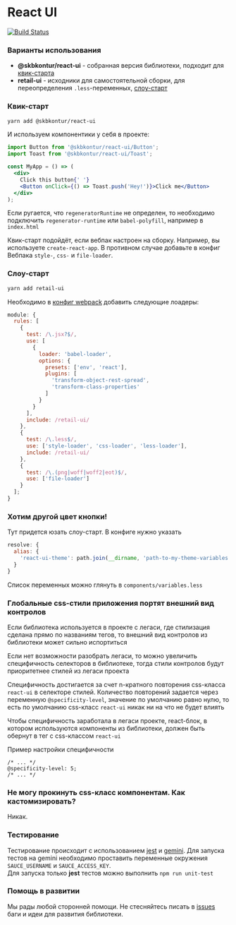 # React UI

[![Build Status](https://travis-ci.org/skbkontur/retail-ui.svg?branch=master)](https://travis-ci.org/skbkontur/retail-ui)

### Варианты использования

- **@skbkontur/react-ui** - собранная версия библиотеки, подходит для [квик-старта](#Квик-старт)
- **retail-ui** - исходники для самостоятельной сборки, для переопределения `.less`-переменных, [слоу-старт](#Слоу-старт)

### <a name="Квик-старт"></a>Квик-старт

```bash
yarn add @skbkontur/react-ui
```

И используем компонентики у себя в проекте:

```jsx static
import Button from '@skbkontur/react-ui/Button';
import Toast from '@skbkontur/react-ui/Toast';

const MyApp = () => (
  <div>
    Click this button{' '}
    <Button onClick={() => Toast.push('Hey!')}>Click me</Button>
  </div>
);
```

Если ругается, что `regeneratorRuntime` не определен,
то необходимо подключить `regenerator-runtime` или `babel-polyfill`,
например в `index.html`

Квик-старт подойдёт, если вебпак настроен на сборку. Например, вы используете `create-react-app`. В противном случае добавьте в конфиг Вебпака `style-`, `css-` и `file-loader`.

### <a name="Слоу-старт"></a>Слоу-старт

```bash
yarn add retail-ui
```

Необходимо в [конфиг webpack](https://webpack.js.org/configuration/) добавить следующие лоадеры:

```js static
module: {
  rules: [
    {
      test: /\.jsx?$/,
      use: [
        {
          loader: 'babel-loader',
          options: {
            presets: ['env', 'react'],
            plugins: [
              'transform-object-rest-spread',
              'transform-class-properties'
            ]
          }
        }
      ],
      include: /retail-ui/
    },
    {
      test: /\.less$/,
      use: ['style-loader', 'css-loader', 'less-loader'],
      include: /retail-ui/
    },
    {
      test: /\.(png|woff|woff2|eot)$/,
      use: ['file-loader']
    }
  ];
}
```

### Хотим другой цвет кнопки!

Тут придется юзать слоу-старт.
В конфиге нужно указать

```js static
resolve: {
  alias: {
    'react-ui-theme': path.join(__dirname, 'path-to-my-theme-variables.less')
  }
}
```

Список переменных можно глянуть в `components/variables.less`

### Глобальные css-стили приложения портят внешний вид контролов

Если библиотека используется в проекте с легаси, где стилизация сделана прямо по названиям тегов, то внешний вид контролов из библиотеки может сильно испортиться

Если нет возможности разобрать легаси, то можно увеличить специфичность селекторов в библиотеке, тогда стили контролов будут приоритетнее стилей из легаси проекта

Специфичность достигается за счет n-кратного повторения css-класса `react-ui` в селекторе стилей. Количество повторений задается через переменную `@specificity-level`, значение по умолчанию равно нулю, то есть по умолчанию css-класс `react-ui` никак ни на что не будет влиять

Чтобы специфичность заработала в легаси проекте, react-блок, в котором используются компоненты из библиотеки, должен быть обернут в тег с css-классом `react-ui`

Пример настройки специфичности

```less
/* ... */
@specificity-level: 5;
/* ... */
```

### Не могу прокинуть css-класс компонентам. Как кастомизировать?

Никак.

### Тестирование

Тестирование происходит с использованием [jest](https://facebook.github.io/jest/) и
[gemini](https://gemini-testing.github.io/).
Для запуска тестов на gemini необходимо проставить переменные окружения
`SAUCE_USERNAME` и `SAUCE_ACCESS_KEY`.<br />
Для запуска только **jest** тестов можно выполнить `npm run unit-test`

### Помощь в развитии

Мы рады любой сторонней помощи. Не стесняйтесь писать в [issues](https://github.com/skbkontur/retail-ui/issues)
баги и идеи для развития библиотеки.<br />
